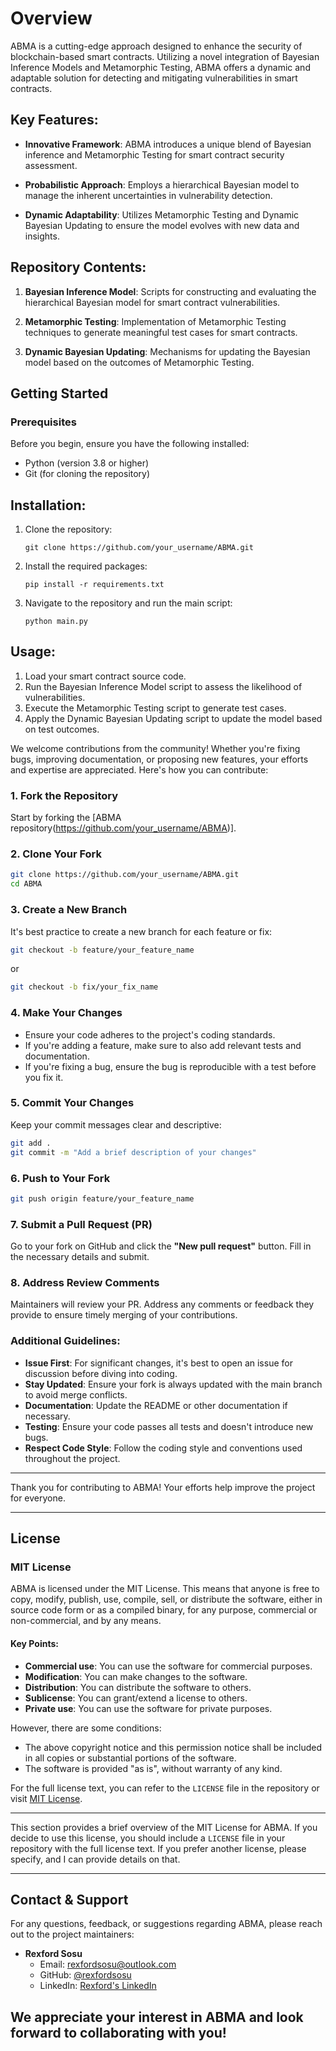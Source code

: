 # Overview

ABMA is a cutting-edge approach designed to enhance the security of blockchain-based smart contracts. Utilizing a novel integration of Bayesian Inference Models and Metamorphic Testing, ABMA offers a dynamic and adaptable solution for detecting and mitigating vulnerabilities in smart contracts.

## Key Features:

- **Innovative Framework**: ABMA introduces a unique blend of Bayesian inference and Metamorphic Testing for smart contract security assessment.
  
- **Probabilistic Approach**: Employs a hierarchical Bayesian model to manage the inherent uncertainties in vulnerability detection.
  
- **Dynamic Adaptability**: Utilizes Metamorphic Testing and Dynamic Bayesian Updating to ensure the model evolves with new data and insights.

## Repository Contents:

1. **Bayesian Inference Model**: Scripts for constructing and evaluating the hierarchical Bayesian model for smart contract vulnerabilities.

2. **Metamorphic Testing**: Implementation of Metamorphic Testing techniques to generate meaningful test cases for smart contracts.

3. **Dynamic Bayesian Updating**: Mechanisms for updating the Bayesian model based on the outcomes of Metamorphic Testing.

## Getting Started
### Prerequisites

Before you begin, ensure you have the following installed:

- Python (version 3.8 or higher)
- Git (for cloning the repository)

## Installation:

1. Clone the repository:
   ```
   git clone https://github.com/your_username/ABMA.git
   ```

2. Install the required packages:
   ```
   pip install -r requirements.txt
   ```

3. Navigate to the repository and run the main script:
   ```
   python main.py
   ```

## Usage:

1. Load your smart contract source code.
2. Run the Bayesian Inference Model script to assess the likelihood of vulnerabilities.
3. Execute the Metamorphic Testing script to generate test cases.
4. Apply the Dynamic Bayesian Updating script to update the model based on test outcomes.

We welcome contributions from the community! Whether you're fixing bugs, improving documentation, or proposing new features, your efforts and expertise are appreciated. Here's how you can contribute:

### 1. **Fork the Repository**

Start by forking the [ABMA repository(https://github.com/your_username/ABMA)].

### 2. **Clone Your Fork**

```bash
git clone https://github.com/your_username/ABMA.git
cd ABMA
```

### 3. **Create a New Branch**

It's best practice to create a new branch for each feature or fix:

```bash
git checkout -b feature/your_feature_name
```
or
```bash
git checkout -b fix/your_fix_name
```

### 4. **Make Your Changes**

- Ensure your code adheres to the project's coding standards.
- If you're adding a feature, make sure to also add relevant tests and documentation.
- If you're fixing a bug, ensure the bug is reproducible with a test before you fix it.

### 5. **Commit Your Changes**

Keep your commit messages clear and descriptive:

```bash
git add .
git commit -m "Add a brief description of your changes"
```

### 6. **Push to Your Fork**

```bash
git push origin feature/your_feature_name
```

### 7. **Submit a Pull Request (PR)**

Go to your fork on GitHub and click the **"New pull request"** button. Fill in the necessary details and submit.

### 8. **Address Review Comments**

Maintainers will review your PR. Address any comments or feedback they provide to ensure timely merging of your contributions.

### Additional Guidelines:

- **Issue First**: For significant changes, it's best to open an issue for discussion before diving into coding.
- **Stay Updated**: Ensure your fork is always updated with the main branch to avoid merge conflicts.
- **Documentation**: Update the README or other documentation if necessary.
- **Testing**: Ensure your code passes all tests and doesn't introduce new bugs.
- **Respect Code Style**: Follow the coding style and conventions used throughout the project.

---

Thank you for contributing to ABMA! Your efforts help improve the project for everyone.

---

## License

### MIT License

ABMA is licensed under the MIT License. This means that anyone is free to copy, modify, publish, use, compile, sell, or distribute the software, either in source code form or as a compiled binary, for any purpose, commercial or non-commercial, and by any means.

#### Key Points:

- **Commercial use**: You can use the software for commercial purposes.
- **Modification**: You can make changes to the software.
- **Distribution**: You can distribute the software to others.
- **Sublicense**: You can grant/extend a license to others.
- **Private use**: You can use the software for private purposes.

However, there are some conditions:

- The above copyright notice and this permission notice shall be included in all copies or substantial portions of the software.
- The software is provided "as is", without warranty of any kind.

For the full license text, you can refer to the `LICENSE` file in the repository or visit [MIT License](https://opensource.org/licenses/MIT).

---

This section provides a brief overview of the MIT License for ABMA. If you decide to use this license, you should include a `LICENSE` file in your repository with the full license text. If you prefer another license, please specify, and I can provide details on that.

---

## Contact & Support

For any questions, feedback, or suggestions regarding ABMA, please reach out to the project maintainers:

- **Rexford Sosu**
  - Email: rexfordsosu@outlook.com
  - GitHub: [@rexfordsosu](https://github.com/niirex1)
  - LinkedIn: [Rexford's LinkedIn](https://www.linkedin.com/in/rexford-sosu-b4593b57/)

We appreciate your interest in ABMA and look forward to collaborating with you!
---
